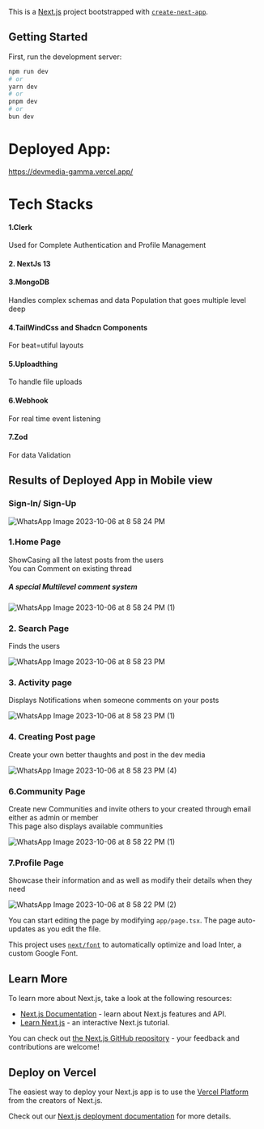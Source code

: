 This is a [Next.js](https://nextjs.org/) project bootstrapped with [`create-next-app`](https://github.com/vercel/next.js/tree/canary/packages/create-next-app).

## Getting Started

First, run the development server:

```bash
npm run dev
# or
yarn dev
# or
pnpm dev
# or
bun dev
```

# Deployed App:
https://devmedia-gamma.vercel.app/

# Tech Stacks
#### 1.Clerk
Used for Complete Authentication and Profile Management
#### 2. NextJs 13
#### 3.MongoDB
Handles complex schemas and data Population that goes multiple level deep
#### 4.TailWindCss and Shadcn Components
For beat=utiful layouts
#### 5.Uploadthing
To handle file uploads
#### 6.Webhook
For real time event listening
#### 7.Zod
For data Validation

## Results of Deployed App in Mobile view

### Sign-In/ Sign-Up
![WhatsApp Image 2023-10-06 at 8 58 24 PM](https://github.com/Naveen3251/devmedia/assets/114800360/fb8852d0-7480-4c74-bf54-ba36e6c5d21c)

### 1.Home Page
ShowCasing all the latest posts from the users<br>
You can Comment on existing thread <br>
 ##### A special Multilevel comment system
 
![WhatsApp Image 2023-10-06 at 8 58 24 PM (1)](https://github.com/Naveen3251/devmedia/assets/114800360/a2bc9cf6-0453-487a-b23d-94a2efe5e419)

### 2. Search Page
Finds the users<br>

![WhatsApp Image 2023-10-06 at 8 58 23 PM](https://github.com/Naveen3251/devmedia/assets/114800360/4f7df9ab-e832-4578-8676-501c7eac39a6)

### 3. Activity page
Displays Notifications when someone comments on your posts<br>

![WhatsApp Image 2023-10-06 at 8 58 23 PM (1)](https://github.com/Naveen3251/devmedia/assets/114800360/f5852a04-d710-469a-9352-c3fccec47f61)

### 4. Creating Post page
Create your own better thaughts and post in the dev media<br>

![WhatsApp Image 2023-10-06 at 8 58 23 PM (4)](https://github.com/Naveen3251/devmedia/assets/114800360/71711dbc-7899-445c-9c7a-ef061468d2b9)

### 6.Community Page
Create new Communities and invite others to your created through email either as admin or member<br>
This page also displays available communities<br>

![WhatsApp Image 2023-10-06 at 8 58 22 PM (1)](https://github.com/Naveen3251/devmedia/assets/114800360/5f159a55-3f5d-4d22-abb2-21024f7aafa7)

### 7.Profile Page
Showcase their information and as well as modify their details when they need<br>

![WhatsApp Image 2023-10-06 at 8 58 22 PM (2)](https://github.com/Naveen3251/devmedia/assets/114800360/9b461cd6-5880-42b1-9c36-4fb4c5a5d858)


You can start editing the page by modifying `app/page.tsx`. The page auto-updates as you edit the file.


This project uses [`next/font`](https://nextjs.org/docs/basic-features/font-optimization) to automatically optimize and load Inter, a custom Google Font.

## Learn More

To learn more about Next.js, take a look at the following resources:

- [Next.js Documentation](https://nextjs.org/docs) - learn about Next.js features and API.
- [Learn Next.js](https://nextjs.org/learn) - an interactive Next.js tutorial.

You can check out [the Next.js GitHub repository](https://github.com/vercel/next.js/) - your feedback and contributions are welcome!

## Deploy on Vercel

The easiest way to deploy your Next.js app is to use the [Vercel Platform](https://vercel.com/new?utm_medium=default-template&filter=next.js&utm_source=create-next-app&utm_campaign=create-next-app-readme) from the creators of Next.js.

Check out our [Next.js deployment documentation](https://nextjs.org/docs/deployment) for more details.
